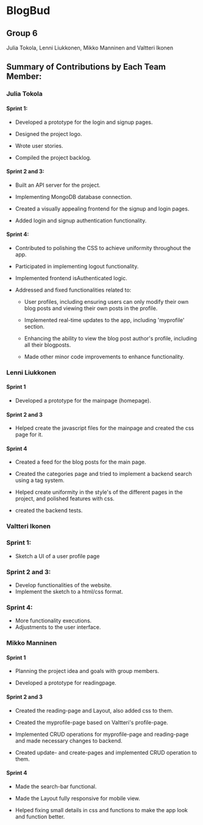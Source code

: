 # BlogBud

## Group 6

Julia Tokola, Lenni Liukkonen, Mikko Manninen and Valtteri Ikonen

## Summary of Contributions by Each Team Member:

### Julia Tokola

#### Sprint 1:

- Developed a prototype for the login and signup pages.
  
- Designed the project logo.
  
- Wrote user stories.
  
- Compiled the project backlog.

#### Sprint 2 and 3:

- Built an API server for the project.

- Implementing MongoDB database connection.
  
- Created a visually appealing frontend for the signup and login pages.
  
- Added login and signup authentication functionality.

#### Sprint 4:

- Contributed to polishing the CSS to achieve uniformity throughout the app.
  
- Participated in implementing logout functionality.
  
- Implemented frontend isAuthenticated logic.
  
- Addressed and fixed functionalities related to:
  
    - User profiles, including ensuring users can only modify their own blog posts and viewing their own posts in the profile.

    - Implemented real-time updates to the app, including 'myprofile' section.
 
    - Enhancing the ability to view the blog post author's profile, including all their blogposts.
      
    - Made other minor code improvements to enhance functionality.
      
### Lenni Liukkonen

#### Sprint 1

- Developed a prototype for the mainpage (homepage).

#### Sprint 2 and 3

- Helped create the javascript files for the mainpage and created the css page for it.

#### Sprint 4

- Created a feed for the blog posts for the main page.
  
- Created the categories page and tried to implement a backend search using a tag system.
  
- Helped create uniformity in the style's of the different pages in the project, and polished features with css.
  
- created the backend tests.



### Valtteri Ikonen

### Sprint 1:
- Sketch a UI of a user profile page

### Sprint 2 and 3:
- Develop functionalities of the website.
- Implement the sketch to a html/css format.

### Sprint 4:
- More functionality executions.
- Adjustments to the user interface.


### Mikko Manninen

#### Sprint 1
- Planning the project idea and goals with group members.
  
- Developed a prototype for readingpage.

#### Sprint 2 and 3
- Created the reading-page and Layout, also added css to them.
  
- Created the myprofile-page based on Valtteri's profile-page.
  
- Implemented CRUD operations for myprofile-page and reading-page and made necessary changes to backend.

- Created update- and create-pages and implemented CRUD operation to them.

#### Sprint 4
- Made the search-bar functional.
  
- Made the Layout fully responsive for mobile view.

- Helped fixing small details in css and functions to make the app look and function better.

